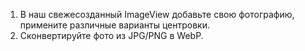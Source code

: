 1.	В наш свежесозданный ImageView добавьте свою фотографию, примените различные варианты центровки.
2.	Сконвертируйте фото из JPG/PNG в WebP.
